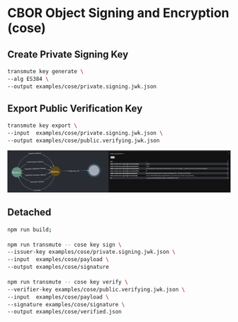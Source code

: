 
# CBOR Object Signing and Encryption (cose)

## Create Private Signing Key

```sh
transmute key generate \
--alg ES384 \
--output examples/cose/private.signing.jwk.json
```


## Export Public Verification Key

```sh
transmute key export \
--input  examples/cose/private.signing.jwk.json \
--output examples/cose/public.verifying.jwk.json
```

<!--

npm run transmute -- graph \
--env '.env' \
--input  'examples/cose/public.verifying.jwk.json'

-->

<img src="./public.verifying.jwk.png" />

## Detached

<!-- add back after fix bug ..... bafybeigdyrzt5sfp7udm7hu76uh7y26nf3efuylqabf3oclgtqy55fbzdi.jpg -->

```sh
npm run build;

npm run transmute -- cose key sign \
--issuer-key examples/cose/private.signing.jwk.json \
--input  examples/cose/payload \
--output examples/cose/signature

npm run transmute -- cose key verify \
--verifier-key examples/cose/public.verifying.jwk.json \
--input  examples/cose/payload \
--signature examples/cose/signature \
--output examples/cose/verified.json

```


<!-- ### Sign 


```sh
transmute key export \
--input  examples/cose/private.signing.jwk.json \
--output examples/cose/public.verifying.jwk.json
```

```sh
npm run transmute -- cose key sign \
--issuer-key examples/cose/private.signing.jwk.json \
--input  examples/cose/bafybeigdyrzt5sfp7udm7hu76uh7y26nf3efuylqabf3oclgtqy55fbzdi.jpg \
--output examples/cose/bafybeigdyrzt5sfp7udm7hu76uh7y26nf3efuylqabf3oclgtqy55fbzdi.cose
```

### Verify

```sh
npm run transmute -- cose key verify \
--verifier-key examples/cose/public.verifying.jwk.json \
--input  examples/cose/bafybeigdyrzt5sfp7udm7hu76uh7y26nf3efuylqabf3oclgtqy55fbzdi.jpg \
--signature examples/cose/bafybeigdyrzt5sfp7udm7hu76uh7y26nf3efuylqabf3oclgtqy55fbzdi.cose \
--output examples/cose/bafybeigdyrzt5sfp7udm7hu76uh7y26nf3efuylqabf3oclgtqy55fbzdi.verified.json
```  -->